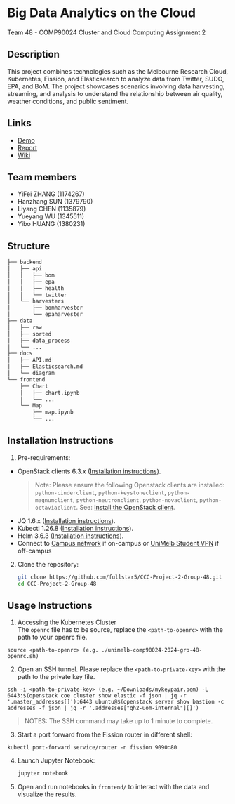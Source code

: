 # Big Data Analytics on the Cloud

Team 48 - COMP90024 Cluster and Cloud Computing Assignment 2 

## Description

This project combines technologies such as the Melbourne Research Cloud, Kubernetes, Fission, and Elasticsearch to analyze data from Twitter, SUDO, EPA, and BoM. The project showcases scenarios involving data harvesting, streaming, and analysis to understand the relationship between air quality, weather conditions, and public sentiment.

## Links

* [Demo](https://youtu.be/5HZCUJ7JF1c)
* [Report](https://github.com/fullstar5/CCC-Project-2-Group-48/tree/main/docs/report)
* [Wiki](https://github.com/fullstar5/CCC-Project-2-Group-48/wiki)

## Team members

* YiFei ZHANG (1174267)
* Hanzhang SUN (1379790)
* Liyang CHEN (1135879)
* Yueyang WU (1345511)
* Yibo HUANG (1380231)

## Structure

```bash
├── backend
│   ├── api
│   │   ├── bom
│   │   ├── epa
│   │   ├── health
│   │   └── twitter
│   └── harvesters
│       ├── bomharvester
│       └── epaharvester
├── data
│   ├── raw
│   ├── sorted
│   ├── data_process
│   └── ...
├── docs
│   ├── API.md
│   ├── Elasticsearch.md
│   └── diagram
└── frontend
    ├── Chart
    │   ├── chart.ipynb
    │   └── ...
    └── Map
    	├── map.ipynb
    	└── ...
```
## Installation Instructions

1. Pre-requirements:
- OpenStack clients 6.3.x ([Installation instructions](https://docs.openstack.org/newton/user-guide/common/cli-install-openstack-command-line-clients.html)).
  > Note: Please ensure the following Openstack clients are installed: `python-cinderclient`, `python-keystoneclient`, `python-magnumclient`, `python-neutronclient`, `python-novaclient`, `python-octaviaclient`. See: [Install the OpenStack client](https://docs.openstack.org/newton/user-guide/common/cli-install-openstack-command-line-clients.html).
- JQ 1.6.x ([Installation instructions](https://jqlang.github.io/jq/download/)).
- Kubectl 1.26.8 ([Installation instructions](https://kubernetes.io/docs/tasks/tools/)).
- Helm 3.6.3 ([Installation instructions](https://helm.sh/docs/intro/install/)).
- Connect to [Campus network](https://studentit.unimelb.edu.au/wifi-vpn#uniwireless) if on-campus or [UniMelb Student VPN](https://studentit.unimelb.edu.au/wifi-vpn#vpn) if off-campus

2. Clone the repository:
    ```bash
    git clone https://github.com/fullstar5/CCC-Project-2-Group-48.git
    cd CCC-Project-2-Group-48
    ```
## Usage Instructions

1. Accessing the Kubernetes Cluster   
	The ``openrc`` file has to be source, replace the ``<path-to-openrc>`` with the path to your openrc file.
```shell
source <path-to-openrc> (e.g. ./unimelb-comp90024-2024-grp-48-openrc.sh)
```
2. Open an SSH tunnel. 
	Please replace the ``<path-to-private-key>`` with the path to the private key file.
```shell
ssh -i <path-to-private-key> (e.g. ~/Downloads/mykeypair.pem) -L 6443:$(openstack coe cluster show elastic -f json | jq -r '.master_addresses[]'):6443 ubuntu@$(openstack server show bastion -c addresses -f json | jq -r '.addresses["qh2-uom-internal"][]')
```
> NOTES: The SSH command may take up to 1 minute to complete.

3. Start a port forward from the Fission router in different shell:
```
kubectl port-forward service/router -n fission 9090:80
```
4. Launch Jupyter Notebook:
    ```bash
    jupyter notebook
    ```
5. Open and run notebooks in `frontend/` to interact with the data and visualize the results.

